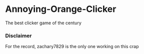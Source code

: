 # Annoying-Orange-Clicker
The best clicker game of the century

### Disclaimer
For the record, zachary7829 is the only one working on this crap
